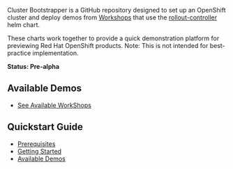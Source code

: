 Cluster Bootstrapper is a GitHub repository designed to set up an OpenShift cluster and deploy demos from [Workshops](https://github.com/poc-examples/workshops) that use the [rollout-controller](https://github.com/poc-examples/charts/tree/main/charts/rollout-controller) helm chart.

These charts work together to provide a quick demonstration platform for previewing Red Hat OpenShift products.  Note: This is not intended for best-practice implementation.

**Status: Pre-alpha**

## Available Demos

- [See Available WorkShops](https://github.com/poc-examples/workshops)

## Quickstart Guide
- [Prerequisites](getting-started/prerequisites.md)
- [Getting Started](getting-started/getting-started.md)
- [Available Demos](installation.md)
